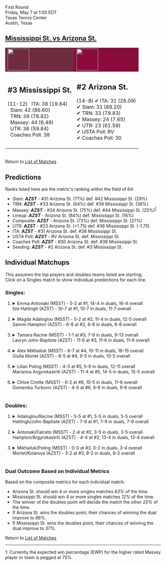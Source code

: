 First Round  
Friday, May 7 at 1:00 EDT  
Texas Tennis Center  
Austin, Texas  
## [Mississippi St. vs Arizona St.](https://www.ncaa.com/game/5833677)  

<table><tr style="background-color: #d9d9d9 !important"><td style="background-color: #6F2C3F !important"><img src="https://www.ncaa.com/sites/default/files/images/logos/schools/m/mississippi-st.70.png" width="70" height="70" /></td><td style="background-color: #8A0C3C !important"><img src="https://www.ncaa.com/sites/default/files/images/logos/schools/a/arizona-st.70.png" width="70" height="70" /></td></tr><tr>
<td>  

<h2>#3 Mississippi St.</h2>  
(11-12)  
&nbsp; ITA: 38 (19.84)<br>  
&nbsp; Slam: 42 (86.60)<br>  
&nbsp; TRN: 39 (78.82)<br>  
&nbsp; Massey: 44 (6.49)<br>  
&nbsp; UTR: 36 (59.84)<br>  
&nbsp; Coaches Poll: 38<br>  
<br>  

</td>
<td>  

<h2>#2 Arizona St.</h2>  
(14-8)  
&#10004; ITA: 31 (26.09)<br>  
&#10004; Slam: 31 (88.20)<br>  
&#10004; TRN: 33 (79.83)<br>  
&#10004; Massey: 24 (7.65)<br>  
&#10004; UTR: 23 (61.59)<br>  
&#10004; USTA Poll: RV<br>  
&#10004; Coaches Poll: 30<br>  
<br>  

</td>
</tr></table>  


<br>Return to [List of Matches](../index.md)  

## Predictions  

Ranks listed here are the metric's ranking within the field of 64:  
- Slam: ***AZST*** - #31 Arizona St. (71%) def. #42 Mississippi St. (29%)  
- TRN: ***AZST*** - #33 Arizona St. (64%) def. #39 Mississippi St. (36%)  
- Massey: ***AZST*** - #24 Arizona St. (75%) def. #44 Mississippi St. (25%)<sup>[1](#footnote1)</sup>  
- Lineup: ***AZST*** - Arizona St. (84%) def. Mississippi St. (16%)  
- Composite: ***AZST*** - Arizona St. (73%) def. Mississippi St. (27%)  
- UTR: ***AZST*** - #23 Arizona St. (+1.75) def. #36 Mississippi St. (-1.75)  
- ITA: ***AZST*** - #31 Arizona St. def. #38 Mississippi St.  
- USTA Poll: ***AZST*** - RV Arizona St. def. Mississippi St.  
- Coaches Poll: ***AZST*** - #30 Arizona St. def. #38 Mississippi St.  
- Seeding: ***AZST*** - #2 Arizona St. def. #3 Mississippi St.  

## Individual Matchups  
This assumes the top players and doubles teams listed are starting.  
Click on a Singles match to show individual predections for each line.  

### Singles:  

<ol>
<li><details>
<summary markdown="span">Emma Antonaki (MSST) - 5-2 at #1, 14-4 in duals, 16-4 overall<br>Ilze Hattingh (AZST) - 10-7 at #1, 10-7 in duals, 11-7 overall</summary>
<h4>Predictions</h4><ul>
<li>Slam: <b><i>AZST</i></b> - Hattingh (65%) def. Antonaki (35%)</li>  
<li>TRN: <b><i>MSST</i></b> - Antonaki (61%) def. Hattingh (39%)</li>  
<li>Massey: <b><i>MSST</i></b> - Antonaki (75%) def. Hattingh (25%)<sup><a href="#footnote1">1</a></sup></li>  
<li>UTR: <b><i>MSST</i></b> - Antonaki (59%) def. Hattingh (41%)</li>  
<li>Composite: <b><i>MSST</i></b> - Antonaki (57%) def. Hattingh (43%)</li>  
<li>ITA: <b><i>MSST</i></b> - Antonaki (17.81) def. Hattingh (6.86)</li>  
</ul>
</details>&nbsp;</li>
<li><details>
<summary markdown="span">Magda Adaloglou (MSST) - 5-2 at #2, 11-4 in duals, 12-5 overall<br>Sammi Hampton (AZST) - 6-8 at #2, 6-8 in duals, 6-8 overall</summary>
<h4>Predictions</h4><ul>
<li>Slam: <b><i>AZST</i></b> - Hampton (62%) def. Adaloglou (38%)</li>  
<li>TRN: <b><i>AZST</i></b> - Hampton (53%) def. Adaloglou (47%)</li>  
<li>Massey: <b><i>AZST</i></b> - Hampton (75%) def. Adaloglou (25%)<sup><a href="#footnote1">1</a></sup></li>  
<li>UTR: <b><i>MSST</i></b> - Adaloglou (54%) def. Hampton (46%)</li>  
<li>Composite: <b><i>AZST</i></b> - Hampton (59%) def. Adaloglou (41%)</li>  
<li>ITA: <b><i>MSST</i></b> - Adaloglou (3.24) def. Hampton (1.50)</li>  
</ul>
</details>&nbsp;</li>
<li><details>
<summary markdown="span">Tamara Racine (MSST) - 1-1 at #3, 7-9 in duals, 9-13 overall<br>Lauryn John-Baptiste (AZST) - 11-6 at #3, 11-6 in duals, 11-6 overall</summary>
<h4>Predictions</h4><ul>
<li>Slam: <b><i>AZST</i></b> - John-Baptiste (66%) def. Racine (34%)</li>  
<li>TRN: <b><i>AZST</i></b> - John-Baptiste (76%) def. Racine (24%)</li>  
<li>Massey: <b><i>AZST</i></b> - John-Baptiste (75%) def. Racine (25%)<sup><a href="#footnote1">1</a></sup></li>  
<li>UTR: <b><i>AZST</i></b> - John-Baptiste (81%) def. Racine (19%)</li>  
<li>Composite: <b><i>AZST</i></b> - John-Baptiste (74%) def. Racine (26%)</li>  
<li>ITA: <b><i>AZST</i></b> - John-Baptiste (2.78) def. Racine (2.04)</li>  
</ul>
</details>&nbsp;</li>
<li><details>
<summary markdown="span">Alex Mikhailuk (MSST) - 6-7 at #4, 10-11 in duals, 16-15 overall<br>Giulia Morlet (AZST) - 8-5 at #4, 9-5 in duals, 10-5 overall</summary>
<h4>Predictions</h4><ul>
<li>Slam: <b><i>AZST</i></b> - Morlet (68%) def. Mikhailuk (32%)</li>  
<li>TRN: <b><i>AZST</i></b> - Morlet (67%) def. Mikhailuk (33%)</li>  
<li>Massey: <b><i>AZST</i></b> - Morlet (75%) def. Mikhailuk (25%)<sup><a href="#footnote1">1</a></sup></li>  
<li>UTR: <b><i>AZST</i></b> - Morlet (82%) def. Mikhailuk (18%)</li>  
<li>Composite: <b><i>AZST</i></b> - Morlet (73%) def. Mikhailuk (27%)</li>  
<li>ITA: <b><i>AZST</i></b> - Morlet (2.20) def. Mikhailuk (0.00)</li>  
</ul>
</details>&nbsp;</li>
<li><details>
<summary markdown="span">Lilian Poling (MSST) - 4-3 at #5, 5-9 in duals, 12-11 overall<br>Marianna Argyrokastriti (AZST) - 11-4 at #5, 14-5 in duals, 15-5 overall</summary>
<h4>Predictions</h4><ul>
<li>Slam: <b><i>AZST</i></b> - Argyrokastriti (69%) def. Poling (31%)</li>  
<li>TRN: <b><i>AZST</i></b> - Argyrokastriti (76%) def. Poling (24%)</li>  
<li>Massey: <b><i>AZST</i></b> - Argyrokastriti (75%) def. Poling (25%)<sup><a href="#footnote1">1</a></sup></li>  
<li>UTR: <b><i>AZST</i></b> - Argyrokastriti (85%) def. Poling (15%)</li>  
<li>Composite: <b><i>AZST</i></b> - Argyrokastriti (76%) def. Poling (24%)</li>  
<li>ITA: <b><i>MSST</i></b> - Poling (2.33) def. Argyrokastriti (2.12)</li>  
</ul>
</details>&nbsp;</li>
<li><details>
<summary markdown="span">Chloe Cirotte (MSST) - 6-2 at #6, 10-5 in duals, 11-6 overall<br>Domenika Turkovic (AZST) - 4-5 at #6, 8-6 in duals, 9-6 overall</summary>
<h4>Predictions</h4><ul>
<li>Slam: <b><i>MSST</i></b> - Cirotte (52%) def. Turkovic (48%)</li>  
<li>TRN: <b><i>MSST</i></b> - Cirotte (55%) def. Turkovic (45%)</li>  
<li>Massey: <b><i>AZST</i></b> - Turkovic (75%) def. Cirotte (25%)<sup><a href="#footnote1">1</a></sup></li>  
<li>UTR: <b><i>AZST</i></b> - Turkovic (56%) def. Cirotte (44%)</li>  
<li>Composite: <b><i>AZST</i></b> - Turkovic (56%) def. Cirotte (44%)</li>  
<li>ITA: <b><i>MSST</i></b> - Cirotte (2.24) def. Turkovic (1.94)</li>  
</ul>
</details>&nbsp;</li>
</ol>

### Doubles:  

<ol>
<li><details>
<summary markdown="span">Adaloglou/Racine (MSST) - 5-5 at #1, 5-5 in duals, 5-5 overall<br>Hattingh/John-Baptiste (AZST) - 7-9 at #1, 7-9 in duals, 7-9 overall</summary>
<br>Sorry, we don't have any metrics for this match
</details>&nbsp;</li>
<li><details>
<summary markdown="span">Antonaki/Falceto (MSST) - 2-4 at #2, 3-5 in duals, 3-5 overall<br>Hampton/Argyrokastriti (AZST) - 4-4 at #2, 13-4 in duals, 13-4 overall</summary>
<br>Sorry, we don't have any metrics for this match
</details>&nbsp;</li>
<li><details>
<summary markdown="span">Mikhailuk/Poling (MSST) - 0-0 at #3, 0-2 in duals, 3-4 overall<br>Morlet/Kolarova (AZST) - 3-2 at #3, 8-2 in duals, 8-2 overall</summary>
<br>Sorry, we don't have any metrics for this match
</details>&nbsp;</li>
</ol>

### Dual Outcome Based on Individual Metrics  
  
Based on the composite metrics for each individual match:  
- Arizona St. should win 4 or more singles matches _63%_ of the time.  
- Mississippi St. should win 4 or more singles matches _12%_ of the time.  
- The winner of the doubles point will decide the match the other _25%_ of the time.  
- If Arizona St. wins the doubles point, their chances of winning the dual improve to _88%_.  
- If Mississippi St. wins the doubles point, their chances of winning the dual improve to _37%_.  
  
Return to [List of Matches](../index.md)  
  
------
<a name="footnote1">1</a>: Currently the expected win percentage (EWP) for the higher rated Massey player or team is pegged at 75%.
